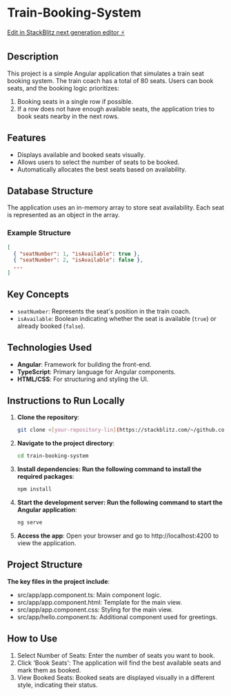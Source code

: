 # Train-Booking-System

[Edit in StackBlitz next generation editor ⚡️](https://stackblitz.com/~/github.com/kranthi90597/Train-Booking-System)

## Description
This project is a simple Angular application that simulates a train seat booking system. The train coach has a total of 80 seats. Users can book seats, and the booking logic prioritizes:
1. Booking seats in a single row if possible.
2. If a row does not have enough available seats, the application tries to book seats nearby in the next rows.

## Features
- Displays available and booked seats visually.
- Allows users to select the number of seats to be booked.
- Automatically allocates the best seats based on availability.

## Database Structure
The application uses an in-memory array to store seat availability. Each seat is represented as an object in the array.

### Example Structure
```json
[
  { "seatNumber": 1, "isAvailable": true },
  { "seatNumber": 2, "isAvailable": false },
  ...
]
```

## Key Concepts
- `seatNumber`: Represents the seat's position in the train coach.
- `isAvailable`: Boolean indicating whether the seat is available (`true`) or already booked (`false`).

## Technologies Used
- **Angular**: Framework for building the front-end.
- **TypeScript**: Primary language for Angular components.
- **HTML/CSS**: For structuring and styling the UI.

## Instructions to Run Locally
1. **Clone the repository**: 
   ```bash
   git clone <[your-repository-lin](https://stackblitz.com/~/github.com/kranthi90597/Train-Booking-System)>
   ```
2. **Navigate to the project directory**:
   ```bash
   cd train-booking-system
   ```
3. **Install dependencies: Run the following command to install the required packages**:
   ```bash
   npm install
   ```
4. **Start the development server: Run the following command to start the Angular application**:
   ```bash
   ng serve
   ```
 5. **Access the app**: Open your browser and go to http://localhost:4200 to view the application.

## Project Structure
**The key files in the project include**:

- src/app/app.component.ts: Main component logic.
- src/app/app.component.html: Template for the main view.
- src/app/app.component.css: Styling for the main view.
- src/app/hello.component.ts: Additional component used for greetings.

## How to Use
1. Select Number of Seats: Enter the number of seats you want to book.
2. Click 'Book Seats': The application will find the best available seats and mark them as booked.
3. View Booked Seats: Booked seats are displayed visually in a different style, indicating their status.

